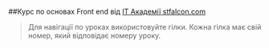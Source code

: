 ##Курс по основах Front end від [IT Академії stfalcon.com](http://academy.stfalcon.com) 
> Для навігації по уроках використовуйте гілки. Кожна гілка має свій номер, який відповідає номеру уроку.
